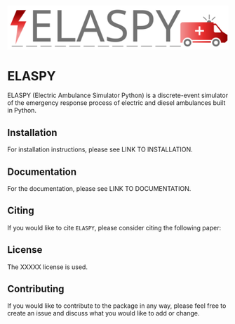 ![ELASPY logo](doc/_static/ELASPY_light.svg)

# ELASPY

ELASPY (Electric Ambulance Simulator Python) is a discrete-event simulator of the emergency response process of electric and diesel ambulances built in Python.

## Installation

For installation instructions, please see LINK TO INSTALLATION.

## Documentation

For the documentation, please see LINK TO DOCUMENTATION.

## Citing

If you would like to cite ``ELASPY``, please consider citing the following paper:  

## License

The XXXXX license is used.

## Contributing

If you would like to contribute to the package in any way, please feel free to create an issue and discuss what you would like to add or change.